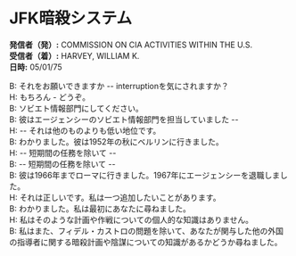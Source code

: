 # JFK暗殺システム

**発信者（発）:** COMMISSION ON CIA ACTIVITIES WITHIN THE U.S.  
**受信者（着）:** HARVEY, WILLIAM K.  
**日時:** 05/01/75  

B: それをお願いできますか --  interruptionを気にされますか？  
H: もちろん - どうぞ。  
B: ソビエト情報部門にしてください。  
B: 彼はエージェンシーのソビエト情報部門を担当していました --  
H: -- それは他のものよりも低い地位です。  
B: わかりました。彼は1952年の秋にベルリンに行きました。  
H: -- 短期間の任務を除いて --  
B: -- 短期間の任務を除いて --  
B: 彼は1966年までローマに行きました。1967年にエージェンシーを退職しました。  
H: それは正しいです。私は一つ追加したいことがあります。  
B: わかりました。私は最初にあなたに尋ねました。  
H: 私はそのような計画や作戦についての個人的な知識はありません。  
B: 私はまた、フィデル・カストロの問題を除いて、あなたが関与した他の外国の指導者に関する暗殺計画や陰謀についての知識があるかどうか尋ねました。
